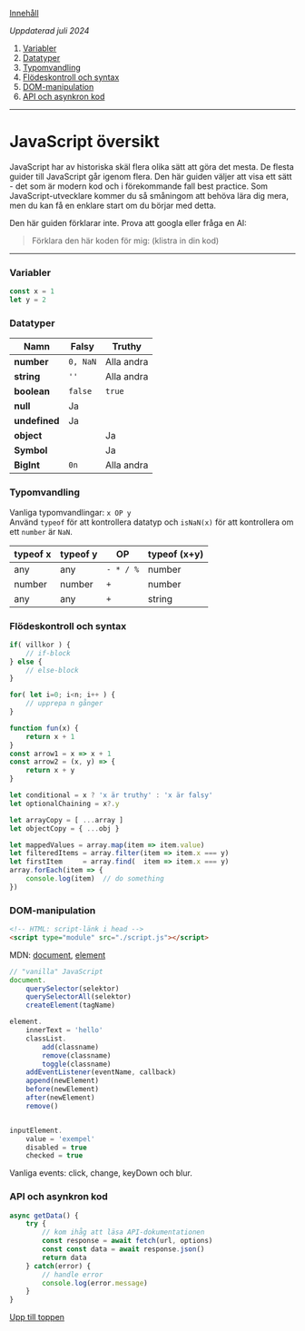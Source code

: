 [Innehåll](../README.md)

*Uppdaterad juli 2024*

1. [Variabler](#variabler)
1. [Datatyper](#datatyper)
1. [Typomvandling](#typomvandling)
1. [Flödeskontroll och syntax](#flödeskontroll-och-syntax)
1. [DOM-manipulation](#dom-manipulation)
1. [API och asynkron kod](#api-och-asynkron-kod)

---

# JavaScript översikt

JavaScript har av historiska skäl flera olika sätt att göra det mesta. De flesta guider till JavaScript går igenom flera. Den här guiden väljer att visa ett sätt - det som är modern kod och i förekommande fall best practice. Som JavaScript-utvecklare kommer du så småningom att behöva lära dig mera, men du kan få en enklare start om du börjar med detta.

Den här guiden förklarar inte. Prova att googla eller fråga en AI:
> Förklara den här koden för mig: (klistra in din kod)

---

### Variabler
```js
const x = 1
let y = 2
```

### Datatyper
| Namn          | Falsy   | Truthy    |
|---------------|---------|-----------|
|**number**     |`0, NaN` |Alla andra |
|**string**     |`''`     |Alla andra |
|**boolean**    |`false`  |`true`     |
|**null**       |Ja       |           |
|**undefined**  |Ja       |           |
|**object**     |         |Ja         |
|**Symbol**     |         |Ja         |
|**BigInt**     |`0n`     |Alla andra |

### Typomvandling
Vanliga typomvandlingar:  ``` x OP y ``` <br>
Använd `typeof` för att kontrollera datatyp och `isNaN(x)` för att kontrollera om ett `number` är `NaN`.

|typeof x |typeof y |OP | typeof (x+y) |
|---------|---------|---|--------------|
|any      |any      |`- * / %` |number |
|number   |number   |`+`|number        |
|any      |any      |`+`|string        |

### Flödeskontroll och syntax
```js
if( villkor ) {
    // if-block
} else {
    // else-block
}

for( let i=0; i<n; i++ ) {
    // upprepa n gånger
}

function fun(x) {
    return x + 1
}
const arrow1 = x => x + 1
const arrow2 = (x, y) => {
    return x + y
}

let conditional = x ? 'x är truthy' : 'x är falsy'
let optionalChaining = x?.y

let arrayCopy = [ ...array ]
let objectCopy = { ...obj }

let mappedValues = array.map(item => item.value)
let filteredItems = array.filter(item => item.x === y)
let firstItem     = array.find(  item => item.x === y)
array.forEach(item => {
    console.log(item)  // do something
})
```

### DOM-manipulation
```html
<!-- HTML: script-länk i head -->
<script type="module" src="./script.js"></script>
```
MDN: [document](https://developer.mozilla.org/en-US/docs/Web/API/Document), [element](https://developer.mozilla.org/en-US/docs/Web/API/Element)

```js
// "vanilla" JavaScript
document.
    querySelector(selektor)
    querySelectorAll(selektor)
    createElement(tagName)

element.
    innerText = 'hello'
    classList.
        add(classname)
        remove(classname)
        toggle(classname)
    addEventListener(eventName, callback)
    append(newElement)
    before(newElement)
    after(newElement)
    remove()


inputElement.
    value = 'exempel'
    disabled = true
    checked = true
```
Vanliga events: click, change, keyDown och blur.

### API och asynkron kod
```js
async getData() {
    try {
        // kom ihåg att läsa API-dokumentationen
        const response = await fetch(url, options)
        const const data = await response.json()
        return data
    } catch(error) {
        // handle error
        console.log(error.message)
    }
}
```

[Upp till toppen](#javascript-översikt)
